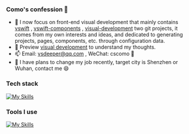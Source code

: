 ### Como's confession 👋

<!--
**vsdeeper/vsdeeper** is a ✨ _special_ ✨ repository because its `README.md` (this file) appears on your GitHub profile.

Here are some ideas to get you started:

- 🔭 I’m currently working on ...
- 🌱 I’m currently learning ...
- 👯 I’m looking to collaborate on ...
- 🤔 I’m looking for help with ...
- 💬 Ask me about ...
- 📫 How to reach me: ...
- 😄 Pronouns: ...
- ⚡ Fun fact: ...
-->

- 🌱 I now focus on front-end visual development that mainly contains [vswift](https://github.com/vsdeeper/vswift) , [vswift-components](https://github.com/vsdeeper/vswift-components) , [visual-development](https://github.com/vsdeeper/visual-development) two git projects, it comes from my own interests and ideas, and dedicated to generating projects, pages, components, etc. through configuration data.
- 🔭 Preview [visual development](https://vsdeeper.github.io/) to understand my thoughts.
- 📫 Email: vsdeeper@qq.com , WeChat: cscomo 💬
- 🤔 I have plans to change my job recently, target city is Shenzhen or Wuhan, contact me 😄

### Tech stack

[![My Skills](https://skillicons.dev/icons?i=js,typescript,scss,vue,react,angular,nodejs,nestjs,mysql)](https://skillicons.dev)

### Tools I use

[![My Skills](https://skillicons.dev/icons?i=vscode,vite,webpack,gulp,git,github,vitest)](https://skillicons.dev)
